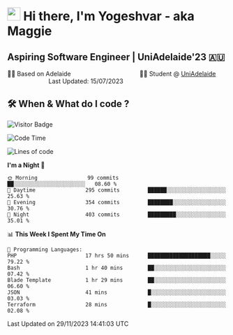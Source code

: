 <h1><img src="https://emojis.slackmojis.com/emojis/images/1531849430/4246/blob-sunglasses.gif?1531849430" width="30"/> Hi there, I'm Yogeshvar - aka Maggie</h1>

## Aspiring Software Engineer | UniAdelaide'23 🇦🇺  
🏂🏻  Based on Adelaide &nbsp;&nbsp;&nbsp;&nbsp;&nbsp;&nbsp;&nbsp;&nbsp;&nbsp;&nbsp;&nbsp;&nbsp;&nbsp;&nbsp;&nbsp;&nbsp;&nbsp;&nbsp;&nbsp;&nbsp;&nbsp;&nbsp;&nbsp;&nbsp;&nbsp;&nbsp;&nbsp;&nbsp;&nbsp;&nbsp;&nbsp;&nbsp;&nbsp;&nbsp;&nbsp;&nbsp;&nbsp;&nbsp;&nbsp;👨‍💻 Student @ [UniAdelaide](https://www.adelaide.edu.au)   &nbsp;&nbsp;&nbsp;&nbsp;&nbsp;&nbsp;&nbsp;&nbsp;&nbsp;&nbsp;&nbsp;&nbsp;&nbsp;&nbsp;&nbsp;&nbsp;&nbsp;&nbsp;&nbsp;&nbsp;&nbsp;&nbsp;&nbsp;&nbsp;Last Updated: 15/07/2023

## 🛠 When & What do I code ?  

![Visitor Badge](https://visitor-badge.feriirawann.repl.co?username=yogeshvar&repo=yogeshvar&label=Visitors&style=plastic&color=%23457BFF&contentType=svg)

<!--START_SECTION:waka-->
![Code Time](http://img.shields.io/badge/Code%20Time-2%2C402%20hrs%2010%20mins-blue)

![Lines of code](https://img.shields.io/badge/From%20Hello%20World%20I%27ve%20Written-4.0%20million%20lines%20of%20code-blue)

**I'm a Night 🦉** 

```text
🌞 Morning                99 commits          ██░░░░░░░░░░░░░░░░░░░░░░░   08.60 % 
🌆 Daytime                295 commits         ██████░░░░░░░░░░░░░░░░░░░   25.63 % 
🌃 Evening                354 commits         ████████░░░░░░░░░░░░░░░░░   30.76 % 
🌙 Night                  403 commits         █████████░░░░░░░░░░░░░░░░   35.01 % 
```


📊 **This Week I Spent My Time On** 

```text
💬 Programming Languages: 
PHP                      17 hrs 50 mins      ████████████████████░░░░░   79.22 % 
Bash                     1 hr 40 mins        ██░░░░░░░░░░░░░░░░░░░░░░░   07.42 % 
Blade Template           1 hr 29 mins        ██░░░░░░░░░░░░░░░░░░░░░░░   06.60 % 
JSON                     41 mins             █░░░░░░░░░░░░░░░░░░░░░░░░   03.03 % 
Terraform                28 mins             █░░░░░░░░░░░░░░░░░░░░░░░░   02.08 % 
```


 Last Updated on 29/11/2023 14:41:03 UTC
<!--END_SECTION:waka-->
